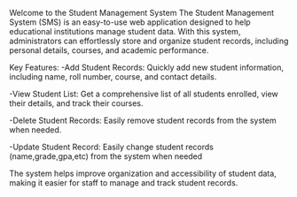 Welcome to the Student Management System
The Student Management System (SMS) is an easy-to-use web application designed to help educational institutions manage student data. With this system, administrators can effortlessly store and organize student records, including personal details, courses, and academic performance.

Key Features:
-Add Student Records: Quickly add new student information, including name, roll number, course, and contact details.

-View Student List: Get a comprehensive list of all students enrolled, view their details, and track their courses.

-Delete Student Records: Easily remove student records from the system when needed.

-Update Student Record: Easily change student records (name,grade,gpa,etc) from the system when needed

The system helps improve organization and accessibility of student data, making it easier for staff to manage and track student records.

